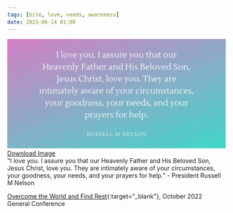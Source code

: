```yaml
---
tags: [bite, love, needs, awareness]
date: 2023-06-14 01:00
---
```


<img class="img-responsive" src="/assets/images/posts/They-are-aware-and-They-love-you.webp" alt="purple and blue-green gradient background with the below quote on top">
<span class="caption text-muted"><a href="/assets/images/posts/They-are-aware-and-They-love-you.webp" download>
  Download Image
</a></span>
<br>
"I love you. I assure you that our Heavenly Father and His Beloved Son, Jesus Christ, love you. They are intimately aware of your circumstances, your goodness, your needs, and your prayers for help." - President Russell M Nelson

[Overcome the World and Find Rest](https://www.churchofjesuschrist.org/study/general-conference/2022/10/47nelson?id=p1&lang=eng#p1){:target="_blank"}, October 2022 General Conference
